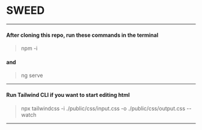 # SWEED
---
#### After cloning this repo, run these commands in the terminal
> npm -i
#### and
> ng serve
---
#### Run Tailwind CLI if you want to start editing html
> npx tailwindcss -i ./public/css/input.css -o ./public/css/output.css --watch
---
